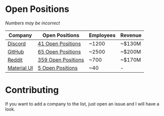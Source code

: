 # Open Positions

*Numbers may be incorrect*

| Company | Open Positions | Employees | Revenue |
|---|---|---|---|
| [Discord](https://discord.com/) | [41 Open Positions](https://discord.com/jobs?team=engineering) | ~1200 | ~$130M |
| [GitHub](https://github.com/) | [65 Open Positions](https://github.com/about/careers) | ~2500 | ~$200M |
| [Reddit](https://www.reddit.com/) | [359 Open Positions](https://www.redditinc.com/careers) | ~700 | ~$170M |
| [Material UI](https://mui.com/) | [5 Open Positions](https://mui.com/careers) | ~40 | - |

# Contributing

If you want to add a company to the list, just open an issue and I will have a look.